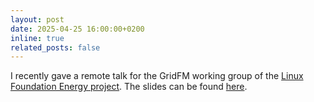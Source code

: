 ```yaml
---
layout: post
date: 2025-04-25 16:00:00+0200
inline: true
related_posts: false
---
```


I recently gave a remote talk for the GridFM working group of the [Linux Foundation Energy project](https://lfenergy.org/).
The slides can be found [here](/assets/pdf/LFEnergyGridWG.pdf).
